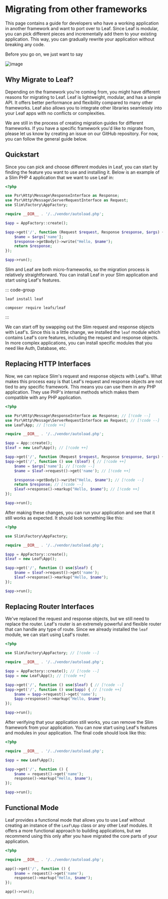 # Migrating from other frameworks

This page contains a guide for developers who have a working application in another framework and want to port over to Leaf. Since Leaf is modular, you can pick different pieces and incrementally add them to your existing application. This way, you can gradually rewrite your application without breaking any code.

Before you go on, we just want to say

![image](https://github.com/user-attachments/assets/e324cb25-2fa6-4c03-b490-499173992f99)

## Why Migrate to Leaf?

Depending on the framework you're coming from, you might have different reasons for migrating to Leaf. Leaf is lightweight, modular, and has a simple API. It offers better performance and flexibility compared to many other frameworks. Leaf also allows you to integrate other libraries seamlessly into your Leaf apps with no conflicts or complexities.

We are still in the process of creating migration guides for different frameworks. If you have a specific framework you'd like to migrate from, please let us know by creating an issue on our GitHub repository. For now, you can follow the general guide below.

## Quickstart

Since you can pick and choose different modules in Leaf, you can start by finding the feature you want to use and installing it. Below is an example of a Slim PHP 4 application that we want to use Leaf in:

```php
<?php

use Psr\Http\Message\ResponseInterface as Response;
use Psr\Http\Message\ServerRequestInterface as Request;
use Slim\Factory\AppFactory;

require __DIR__ . '/../vendor/autoload.php';

$app = AppFactory::create();

$app->get('/', function (Request $request, Response $response, $args) {
    $name = $args['name'];
    $response->getBody()->write("Hello, $name");
    return $response;
});

$app->run();
```

Slim and Leaf are both micro-frameworks, so the migration process is relatively straightforward. You can install Leaf in your Slim application and start using Leaf's features.

::: code-group

```bash:no-line-numbers [Leaf CLI]
leaf install leaf
```

```bash:no-line-numbers [Composer]
composer require leafs/leaf
```

:::

We can start off by swapping out the Slim request and response objects with Leaf's. Since this is a little change, we installed the `leaf` module which contains Leaf's core features, including the request and response objects. In more complex applications, you can install specific modules that you need like Auth, Database, etc.

## Replacing HTTP Interfaces

Now, we can replace Slim's request and response objects with Leaf's. What makes this process easy is that Leaf's request and response objects are not tied to any specific framework. This means you can use them in any PHP application. They use PHP's internal methods which makes them compatible with any PHP application.

```php
<?php

use Psr\Http\Message\ResponseInterface as Response; // [!code --]
use Psr\Http\Message\ServerRequestInterface as Request; // [!code --]
use Leaf\App; // [!code ++]

require __DIR__ . '/../vendor/autoload.php';

$app = App::create();
$leaf = new Leaf\App(); // [!code ++]

$app->get('/', function (Request $request, Response $response, $args) { // [!code --]
$app->get('/', function () use ($leaf) { // [!code ++]
    $name = $args['name']; // [!code --]
    $name = $leaf->request()->get('name'); // [!code ++]

    $response->getBody()->write("Hello, $name"); // [!code --]
    return $response; // [!code --]
    $leaf->response()->markup("Hello, $name"); // [!code ++]
});

$app->run();
```

After making these changes, you can run your application and see that it still works as expected. It should look something like this:

```php
<?php

use Slim\Factory\AppFactory;

require __DIR__ . '/../vendor/autoload.php';

$app = AppFactory::create();
$leaf = new Leaf\App();

$app->get('/', function () use($leaf) {
    $name = $leaf->request()->get('name');
    $leaf->response()->markup("Hello, $name");
});

$app->run();
```

## Replacing Router Interfaces

We've replaced the request and response objects, but we still need to replace the router. Leaf's router is an extremely powerful and flexible router that can handle any type of route. Since we already installed the `leaf` module, we can start using Leaf's router.

```php
<?php

use Slim\Factory\AppFactory; // [!code --]

require __DIR__ . '/../vendor/autoload.php';

$app = AppFactory::create(); // [!code --]
$app = new Leaf\App(); // [!code ++]

$app->get('/', function () use($leaf) { // [!code --]
$app->get('/', function () use($app) { // [!code ++]
    $name = $app->request()->get('name');
    $app->response()->markup("Hello, $name");
});

$app->run();
```

After verifying that your application still works, you can remove the Slim framework from your application. You can now start using Leaf's features and modules in your application. The final code should look like this:

```php
<?php

require __DIR__ . '/../vendor/autoload.php';

$app = new Leaf\App();

$app->get('/', function () {
    $name = request()->get('name');
    response()->markup("Hello, $name");
});

$app->run();
```

## Functional Mode

Leaf provides a functional mode that allows you to use Leaf without creating an instance of the `Leaf\App` class or any other Leaf modules. It offers a more functional approach to building applications, but we recommend using this only after you have migrated the core parts of your application.

```php
<?php

require __DIR__ . '/../vendor/autoload.php';

app()->get('/', function () {
    $name = request()->get('name');
    response()->markup("Hello, $name");
});

app()->run();
```

